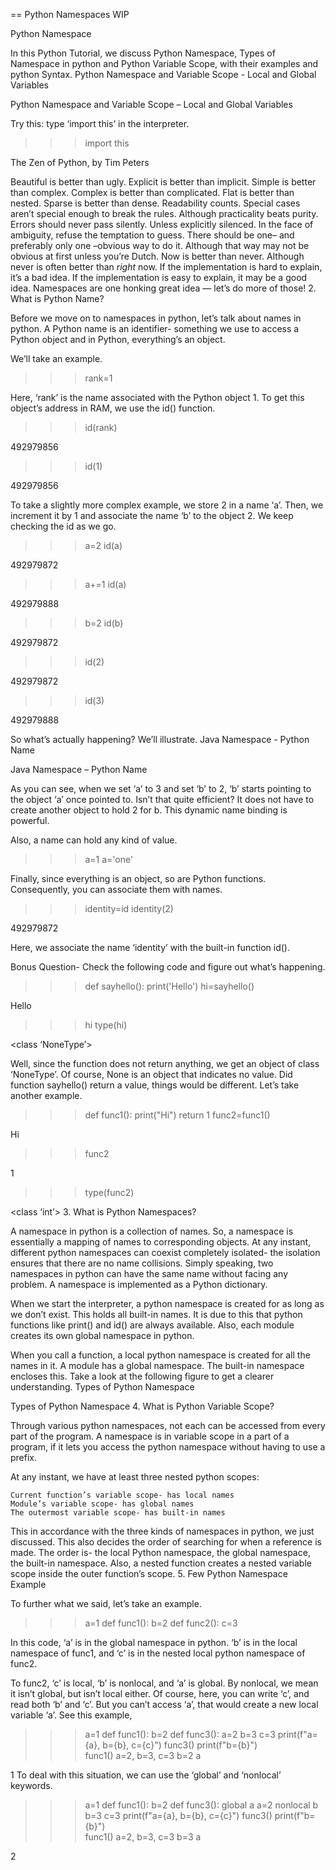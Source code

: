 == Python Namespaces WIP

Python Namespace

In this Python Tutorial, we discuss Python Namespace, Types of Namespace in python and Python Variable Scope, with their examples and python Syntax.
Python Namespace and Variable Scope - Local and Global Variables

Python Namespace and Variable Scope – Local and Global Variables

Try this: type ‘import this’ in the interpreter.
>>> import this

The Zen of Python, by Tim Peters

Beautiful is better than ugly.
Explicit is better than implicit.
Simple is better than complex.
Complex is better than complicated.
Flat is better than nested.
Sparse is better than dense.
Readability counts.
Special cases aren’t special enough to break the rules.
Although practicality beats purity.
Errors should never pass silently.
Unless explicitly silenced.
In the face of ambiguity, refuse the temptation to guess.
There should be one– and preferably only one –obvious way to do it.
Although that way may not be obvious at first unless you’re Dutch.
Now is better than never.
Although never is often better than *right* now.
If the implementation is hard to explain, it’s a bad idea.
If the implementation is easy to explain, it may be a good idea.
Namespaces are one honking great idea — let’s do more of those!
2. What is Python Name?

Before we move on to namespaces in python, let’s talk about names in python. A Python name is an identifier- something we use to access a Python object and in Python, everything’s an object.

We’ll take an example.
>>> rank=1

Here, ‘rank’ is the name associated with the Python object 1. To get this object’s address in RAM, we use the id() function.
>>> id(rank)

492979856
>>> id(1)

492979856

To take a slightly more complex example, we store 2 in a name ‘a’. Then, we increment it by 1 and associate the name ‘b’ to the object 2. We keep checking the id as we go.
>>> a=2
>>> id(a)

492979872
>>> a+=1
>>> id(a)

492979888
>>> b=2
>>> id(b)

492979872
>>>
>>> id(2)

492979872
>>> id(3)

492979888

So what’s actually happening? We’ll illustrate.
Java Namespace - Python Name

Java Namespace – Python Name

As you can see, when we set ‘a’ to 3 and set ‘b’ to 2, ‘b’ starts pointing to the object ‘a’ once pointed to. Isn’t that quite efficient? It does not have to create another object to hold 2 for b. This dynamic name binding is powerful.

Also, a name can hold any kind of value.
>>> a=1
>>> a='one'

Finally, since everything is an object, so are Python functions. Consequently, you can associate them with names.
>>> identity=id
>>> identity(2)

492979872

Here, we associate the name ‘identity’ with the built-in function id().

Bonus Question- Check the following code and figure out what’s happening.
>>> def sayhello(): print('Hello')
>>> hi=sayhello()

Hello
>>> hi
>>> type(hi)

<class ‘NoneType’>

Well, since the function does not return anything, we get an object of class ‘NoneType’. Of course, None is an object that indicates no value. Did function sayhello() return a value, things would be different. Let’s take another example.
>>> def func1():
                print("Hi")
                return 1
>>> func2=func1()

Hi
>>> func2

1
>>> type(func2)

<class ‘int’>
3. What is Python Namespaces?

A namespace in python is a collection of names. So, a namespace is essentially a mapping of names to corresponding objects. At any instant, different python namespaces can coexist completely isolated- the isolation ensures that there are no name collisions. Simply speaking, two namespaces in python can have the same name without facing any problem. A namespace is implemented as a Python dictionary.

When we start the interpreter, a python namespace is created for as long as we don’t exist. This holds all built-in names. It is due to this that python functions like print() and id() are always available. Also, each module creates its own global namespace in python.

When you call a function, a local python namespace is created for all the names in it. A module has a global namespace. The built-in namespace encloses this. Take a look at the following figure to get a clearer understanding.
Types of Python Namespace

Types of Python Namespace
4. What is Python Variable Scope?

Through various python namespaces, not each can be accessed from every part of the program. A namespace is in variable scope in a part of a program, if it lets you access the python namespace without having to use a prefix.

At any instant, we have at least three nested python scopes:

    Current function’s variable scope- has local names
    Module’s variable scope- has global names
    The outermost variable scope- has built-in names

This in accordance with the three kinds of namespaces in python, we just discussed. This also decides the order of searching for when a reference is made. The order is- the local Python namespace, the global namespace, the built-in namespace. Also, a nested function creates a nested variable scope inside the outer function’s scope.
5. Few Python Namespace Example

To further what we said, let’s take an example.
>>> a=1
>>> def func1():
                b=2
                def func2():
                                c=3

In this code, ‘a’ is in the global namespace in python. ‘b’ is in the local namespace of func1, and ‘c’ is in the nested local python namespace of func2.

To func2, ‘c’ is local, ‘b’ is nonlocal, and ‘a’ is global. By nonlocal, we mean it isn’t global, but isn’t local either. Of course, here, you can write ‘c’, and read both ‘b’ and ‘c’. But you can’t access ‘a’, that would create a new local variable ‘a’. See this example,
>>> a=1
>>> def func1():
                b=2
                def func3():
                                a=2
                                b=3
                                c=3
                                print(f"a={a}, b={b}, c={c}")
                func3()
                print(f"b={b}")              
>>> func1()
a=2, b=3, c=3
b=2
>>> a
<!--ID: 1639528995548-->


1
To deal with this situation, we can use the ‘global’ and ‘nonlocal’ keywords.
>>> a=1
>>> def func1():
                b=2
                def func3():
                                global a
                                a=2
                                nonlocal b
                                b=3
                                c=3
                                print(f"a={a}, b={b}, c={c}")
                func3()
                print(f"b={b}")              
>>> func1()
a=2, b=3, c=3
b=3
>>> a
<!--ID: 1639528995570-->


2



